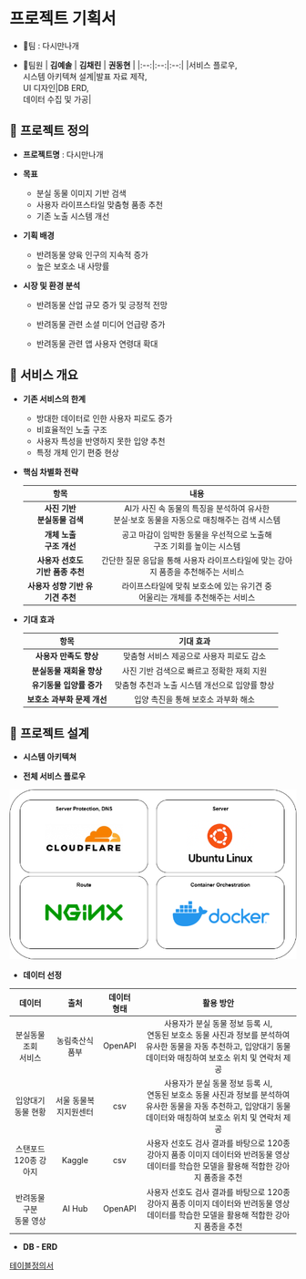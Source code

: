 # 프로젝트 기획서
- :dog:팀 : 다시만나개

- :dog:팀원
    | **김예솔** | **김채린** | **권동현** |
    |:--:|:--:|:--:|
    |서비스 플로우,<br>시스템 아키텍쳐 설계|발표 자료 제작,<br>UI 디자인|DB ERD,<br>데이터 수집 및 가공|

## :dog: 프로젝트 정의
- **프로젝트명** : 다시만나개

- **목표** 

    + 분실 동물 이미지 기반 검색
    + 사용자 라이프스타일 맞춤형 품종 추천
    + 기존 노출 시스템 개선

- **기획 배경**

    + 반려동물 양육 인구의 지속적 증가
    + 높은 보호소 내 사망률

- **시장 및 환경 분석**

    + 반려동물 산업 규모 증가 및 긍정적 전망

    + 반려동물 관련 소셜 미디어 언급량 증가

    + 반려동물 관련 앱 사용자 연령대 확대


## :dog: 서비스 개요

- **기존 서비스의 한계**

    + 방대한 데이터로 인한 사용자 피로도 증가
    + 비효율적인 노출 구조
    + 사용자 특성을 반영하지 못한 입양 추천
    + 특정 개체 인기 편중 현상

- **핵심 차별화 전략**

    | **항목** | **내용** |
    |:--:|:--:|
    | **사진 기반<br>분실동물 검색** | AI가 사진 속 동물의 특징을 분석하여 유사한<br>분실·보호 동물을 자동으로 매칭해주는 검색 시스템 |
    | **개체 노출<br>구조 개선** | 공고 마감이 임박한 동물을 우선적으로 노출해<br>구조 기회를 높이는 시스템 |
    | **사용자 선호도<br>기반 품종 추천** | 간단한 질문 응답을 통해 사용자 라이프스타일에 맞는 강아지 품종을 추천해주는 서비스 |
    | **사용자 성향 기반 유기견 추천** | 라이프스타일에 맞춰 보호소에 있는 유기견 중<br>어울리는 개체를 추천해주는 서비스 |

- **기대 효과**

    | **항목** | **기대 효과**|
    |:--:|:--:|
    | **사용자 만족도 향상** | 맞춤형 서비스 제공으로 사용자 피로도 감소|
    | **분실동물 재회율 향상** | 사진 기반 검색으로 빠르고 정확한 재회 지원 |
    | **유기동물 입양률 증가** | 맞춤형 추천과 노출 시스템 개선으로 입양률 향상 |
    | **보호소 과부화 문제 개선**| 입양 촉진을 통해 보호소 과부화 해소 |


## :dog: 프로젝트 설계

- **시스템 아키텍쳐**

- **전체 서비스 플로우**

![서비스플로우](https://github.com/whynotsw-camp/whynotsw-camp-wh06-1st-1team-findog/blob/main/drawio_1.png)

- **데이터 선정**

| **데이터**  | **출처** | **데이터<br>형태** | **활용 방안** |
|:--:|:--:|:--:|:--:|
| 분실동물 조회<br>서비스 | 농림축산식품부 | OpenAPI| 사용자가 분실 동물 정보 등록 시,<br>연동된 보호소 동물 사진과 정보를  분석하여 유사한 동물을 자동 추천하고,  입양대기 동물 데이터와 매칭하여  보호소 위치 및 연락처 제공 |
| 입양대기동물 현황 | 서울 동물복지지원센터 | csv | 사용자가 분실 동물 정보 등록 시,<br>연동된 보호소 동물 사진과 정보를 분석하여 유사한 동물을 자동 추천하고, 입양대기 동물 데이터와 매칭하여 보호소 위치 및 연락처 제공 |
| 스탠포드 120종 강아지 | Kaggle | csv | 사용자 선호도 검사 결과를 바탕으로 120종 강아지 품종 이미지 데이터와 반려동물 영상 데이터를 학습한 모델을 활용해 적합한 강아지 품종을 추천 |
| 반려동물 구분<br>동물 영상 | AI Hub | OpenAPI | 사용자 선호도 검사 결과를 바탕으로  120종 강아지 품종 이미지 데이터와  반려동물 영상 데이터를 학습한 모델을  활용해 적합한 강아지 품종을 추천 |


- **DB - ERD**

[테이블정의서](https://github.com/whynotsw-camp/whynotsw-camp-wh06-1st-1team-findog/blob/main/%ED%85%8C%EC%9D%B4%EB%B8%94%20%EC%84%A4%EB%AA%85%EC%84%9C.pdf)

    

    


